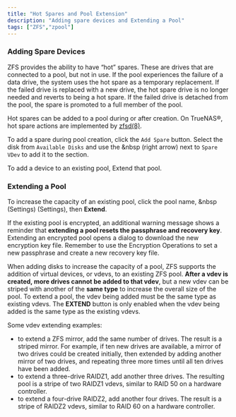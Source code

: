 ```yaml
---
title: "Hot Spares and Pool Extension"
description: "Adding spare devices and Extending a Pool" 
tags: ["ZFS","zpool"]
---
```



### Adding Spare Devices

ZFS provides the ability to have “hot” spares. These are drives that are connected to a pool, but not in use. If the pool experiences the failure of a data drive, the system uses the hot spare as a temporary replacement. If the failed drive is replaced with a new drive, the hot spare drive is no longer needed and reverts to being a hot spare. If the failed drive is detached from the pool, the spare is promoted to a full member of the pool.

Hot spares can be added to a pool during or after creation. On TrueNAS®, hot spare actions are implemented by [zfsd(8)](https://www.freebsd.org/cgi/man.cgi?query=zfsd).

To add a spare during pool creation, click the `Add Spare` button. Select the disk from `Available Disks` and use the <i class="fas fa-arrow-right" aria-hidden="true" title="Right Arrow"></i>&nbsp (right arrow) next to `Spare VDev` to add it to the section.

To add a device to an existing pool, Extend that pool.

### Extending a Pool

To increase the capacity of an existing pool, click the pool name, <i class="fas fa-cog" aria-hidden="true" title="Settings"></i>&nbsp (Settings) (Settings), then **Extend**.

If the existing pool is encrypted, an additional warning message shows a reminder that **extending a pool resets the passphrase and recovery key**. Extending an encrypted pool opens a dialog to download the new encryption key file. Remember to use the Encryption Operations to set a new passphrase and create a new recovery key file.

When adding disks to increase the capacity of a pool, ZFS supports the addition of virtual devices, or vdevs, to an existing ZFS pool. **After a vdev is created, more drives cannot be added to that vdev**, but a new vdev can be striped with another of the **same type** to increase the overall size of the pool. To extend a pool, the vdev being added must be the same type as existing vdevs. The **EXTEND** button is only enabled when the vdev being added is the same type as the existing vdevs. 

Some vdev extending examples:

+ to extend a ZFS mirror, add the same number of drives. The result is a striped mirror. For example, if ten new drives are available, a mirror of two drives could be created initially, then extended by adding another mirror of two drives, and repeating three more times until all ten drives have been added.
+ to extend a three-drive RAIDZ1, add another three drives. The resulting pool is a stripe of two RAIDZ1 vdevs, similar to RAID 50 on a hardware controller.
+ to extend a four-drive RAIDZ2, add another four drives. The result is a stripe of RAIDZ2 vdevs, similar to RAID 60 on a hardware controller.

